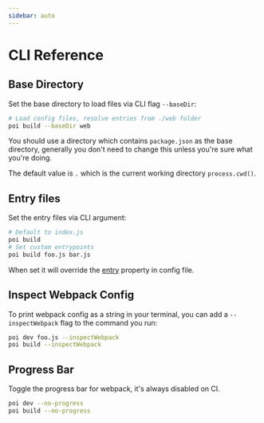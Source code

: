 ```yaml
---
sidebar: auto
---
```


# CLI Reference

## Base Directory

Set the base directory to load files via CLI flag `--baseDir`:

```bash
# Load config files, resolve entries from ./web folder
poi build --baseDir web
```

You should use a directory which contains `package.json` as the base directory, generally you don't need to change this unless you're sure what you're doing.

The default value is `.` which is the current working directory `process.cwd()`.

## Entry files

Set the entry files via CLI argument: 

```bash
# Default to index.js
poi build
# Set custom entrypoints
poi build foo.js bar.js
```

When set it will override the [entry](config.md#entry) property in config file.

## Inspect Webpack Config

To print webpack config as a string in your terminal, you can add a `--inspectWebpack` flag to the command you run:

```bash
poi dev foo.js --inspectWebpack
poi build --inspectWebpack
```

## Progress Bar

Toggle the progress bar for webpack, it's always disabled on CI.

```bash
poi dev --no-progress
poi build --no-progress
```